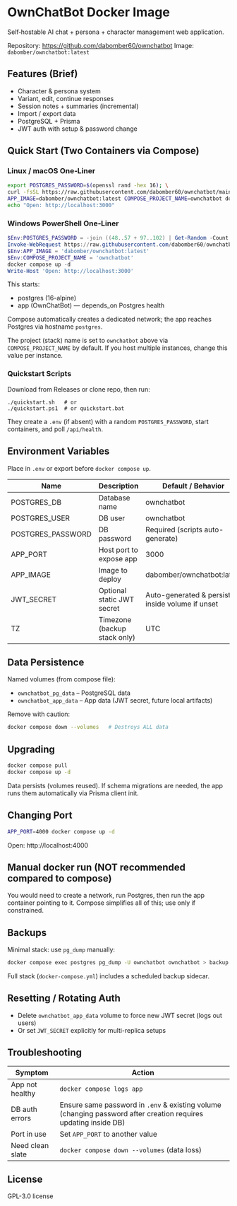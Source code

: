 # OwnChatBot Docker Image

Self‑hostable AI chat + persona + character management web application.

Repository: https://github.com/dabomber60/ownchatbot
Image: `dabomber/ownchatbot:latest`

## Features (Brief)
- Character & persona system
- Variant, edit, continue responses
- Session notes + summaries (incremental)
- Import / export data
- PostgreSQL + Prisma
- JWT auth with setup & password change

## Quick Start (Two Containers via Compose)

### Linux / macOS One‑Liner
```bash
export POSTGRES_PASSWORD=$(openssl rand -hex 16); \
curl -fsSL https://raw.githubusercontent.com/dabomber60/ownchatbot/main/docker-compose.simple.yml -o docker-compose.yml; \
APP_IMAGE=dabomber/ownchatbot:latest COMPOSE_PROJECT_NAME=ownchatbot docker compose up -d; \
echo "Open: http://localhost:3000"
```

### Windows PowerShell One‑Liner
```powershell
$Env:POSTGRES_PASSWORD = -join ((48..57 + 97..102) | Get-Random -Count 32 | % {[char]$_})
Invoke-WebRequest https://raw.githubusercontent.com/dabomber60/ownchatbot/main/docker-compose.simple.yml -OutFile docker-compose.yml
$Env:APP_IMAGE = 'dabomber/ownchatbot:latest'
$Env:COMPOSE_PROJECT_NAME = 'ownchatbot'
docker compose up -d
Write-Host 'Open: http://localhost:3000'
```

This starts:
- postgres (16-alpine)
- app (OwnChatBot) — depends_on Postgres health

Compose automatically creates a dedicated network; the app reaches Postgres via hostname `postgres`.

The project (stack) name is set to `ownchatbot` above via `COMPOSE_PROJECT_NAME` by default. If you host multiple instances, change this value per instance.

### Quickstart Scripts
Download from Releases or clone repo, then run:
```
./quickstart.sh   # or
./quickstart.ps1  # or quickstart.bat
```
They create a `.env` (if absent) with a random `POSTGRES_PASSWORD`, start containers, and poll `/api/health`.

## Environment Variables
Place in `.env` or export before `docker compose up`.

| Name | Description | Default / Behavior |
|------|-------------|--------------------|
| POSTGRES_DB | Database name | ownchatbot |
| POSTGRES_USER | DB user | ownchatbot |
| POSTGRES_PASSWORD | DB password | Required (scripts auto-generate) |
| APP_PORT | Host port to expose app | 3000 |
| APP_IMAGE | Image to deploy | dabomber/ownchatbot:latest |
| JWT_SECRET | Optional static JWT secret | Auto-generated & persisted inside volume if unset |
| TZ | Timezone (backup stack only) | UTC |

## Data Persistence
Named volumes (from compose file):
- `ownchatbot_pg_data` – PostgreSQL data
- `ownchatbot_app_data` – App data (JWT secret, future local artifacts)

Remove with caution:
```bash
docker compose down --volumes   # Destroys ALL data
```

## Upgrading
```bash
docker compose pull
docker compose up -d
```
Data persists (volumes reused). If schema migrations are needed, the app runs them automatically via Prisma client init.

## Changing Port
```bash
APP_PORT=4000 docker compose up -d
```
Open: http://localhost:4000

## Manual docker run (NOT recommended compared to compose)
You would need to create a network, run Postgres, then run the app container pointing to it.
Compose simplifies all of this; use only if constrained.

## Backups
Minimal stack: use `pg_dump` manually:
```bash
docker compose exec postgres pg_dump -U ownchatbot ownchatbot > backup.sql
```
Full stack (`docker-compose.yml`) includes a scheduled backup sidecar.

## Resetting / Rotating Auth
- Delete `ownchatbot_app_data` volume to force new JWT secret (logs out users)
- Or set `JWT_SECRET` explicitly for multi-replica setups

## Troubleshooting
| Symptom | Action |
|---------|--------|
| App not healthy | `docker compose logs app` |
| DB auth errors | Ensure same password in `.env` & existing volume (changing password after creation requires updating inside DB) |
| Port in use | Set `APP_PORT` to another value |
| Need clean slate | `docker compose down --volumes` (data loss) |

## License
GPL-3.0 license
